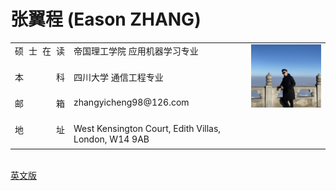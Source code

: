 
<head>
    <meta charset="UTF-8">
    <style>
        span{
            width: 80px;
            text-align: justify;
            float: left;
        }
        span:after{
            content:'.';
            width: 100%;
            display: inline-block;
            overflow: hidden;
            height: 0;
        }
        <!-- For menu -->
        
.menu_list {
width: 268px;
margin: 0;
}
 
.menu_head {
height: 47px;
line-height: 47px;
padding-left: 38px;
font-size: 14px;
color: #525252;
cursor: pointer;
border: 1px solid #f1f1f1;
position: relative;
margin: 0px;
font-weight: bold;
background: #51a9f18c;
}
 
.menu_list .current {
background: #51a9f18c;
}
 
.menu_nva {
line-height: 38px;
border-left: 1px solid #51a9f18c;
backguound: #fff;
border-right: 1px solid #51a9f18c;
}
 
.menu_nva a {
display: block;
height: 38px;
line-height: 38px;
padding-left: 38px;
color: #777777;
background: #fff;
text-decoration: none;
border-bottom: 1px solid #51a9f18c;
}
 
.menu_nva a:hover {
text-decoration: none;
}
    </style>
</head>

# 张翼程 (Eason ZHANG)

<body>    
<!-- Menu ->

<div id="firstpaneDiv" class="menu_list">
<h3 class="menu_head current">系统管理</h3>
<div style="display:block" class="menu_nva">
<a href="#">菜单管理</a>
<a href="#">账户管理</a>
<a href="#">日志管理</a>
<a href="#">角色管理</a>
<a href="#">编码管理</a>
<a href="#">操作日志</a>
<a href="#">流程管理</a>
</div>
<h3 class="menu_head">xxx菜单1</h3>
<div style="display:none" class="menu_nva">
<a href="#">用例1xx</a>
<a href="#">用例2xx</a>
<a href="#">用例3xx</a>
<a href="#">用例4xx</a>
<a href="#">用例5xx</a>
<a href="#">用例6xx</a>
<a href="#">用例7xx</a>
<a href="#">用例8xx</a>
</div>
<h3 class="menu_head">xxx菜单2</h3>
<div style="display:none" class="menu_nva">
<a href="#">用例1xx</a>
<a href="#">用例2xx</a>
<a href="#">用例3xx</a>
<a href="#">用例4xx</a>
<a href="#">用例5xx</a>
<a href="#">用例6xx</a>
<a href="#">用例7xx</a>
<a href="#">用例8xx</a>
</div><h3 class="menu_head">xxx菜单3</h3>
<div style="display:none" class="menu_nva">
<a href="#">用例1xx</a>
<a href="#">用例2xx</a>
<a href="#">用例3xx</a>
<a href="#">用例4xx</a>
<a href="#">用例5xx</a>
<a href="#">用例6xx</a>
<a href="#">用例7xx</a>
<a href="#">用例8xx</a>
</div><h3 class="menu_head">xxx菜单4</h3>
<div style="display:none" class="menu_nva">
<a href="#">用例1xx</a>
<a href="#">用例2xx</a>
<a href="#">用例3xx</a>
<a href="#">用例4xx</a>
<a href="#">用例5xx</a>
<a href="#">用例6xx</a>
<a href="#">用例7xx</a>
<a href="#">用例8xx</a>
</div>
<h3 class="menu_head">xxx菜单5</h3>
<div style="display:none" class="menu_nva">
<a href="#">用例1xx</a>
<a href="#">用例2xx</a>
<a href="#">用例3xx</a>
<a href="#">用例4xx</a>
<a href="#">用例5xx</a>
<a href="#">用例6xx</a>
<a href="#">用例7xx</a>
<a href="#">用例8xx</a>
</div>

<!-- Brief Intro -->
<table border="0" align = "center">
  <tr height="40px" valign="top">
    <td><span>硕士在读</span></td>
    <td>帝国理工学院 应用机器学习专业</td>
    <td rowspan="4" width = "25%"><img src="profile.jpg" width="100%"> </td>
  </tr>
  <tr height="40px" valign="top">
    <td><span>本科</span></td>
    <td>四川大学 通信工程专业</td>
  </tr>
  <tr height="40px" valign="top">
    <td><span>邮箱</span></td>
    <td> zhangyicheng98@126.com</td>

  </tr>
  <tr height="40px" valign="top">
    <td><span>地址</span></td>
    <td>West Kensington Court, Edith Villas, London, W14 9AB</td>
  </tr>
</table>
<br>
<a href="index-en.html">英文版</a><br>

<!-- menu -->
<script src="http://apps.bdimg.com/libs/jquery/2.1.1/jquery.min.js"></script>
<script>
$(document).ready(function(){
$("#firstpaneDiv .menu_nva:eq(0)").show();
$("#firstpaneDiv h3.menu_head").click(function(){
$(this).addClass("current").next("div.menu_nva").slideToggle(200).siblings("div.menu_nva").slideUp("slow");
$(this).siblings().removeClass("current");
});
$("#secondpane .menu_nva:eq(0)").show();
$("#secondpane h3.menu_head").mouseover(function(){
$(this).addClass("current").next("div.menu_nva").slideDown(400).siblings("div.menu_nva").slideUp("slow");
$(this).siblings().removeClass("current");
});
});
</script>
</body>
